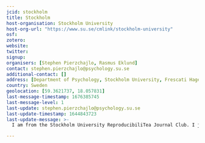 ```yaml
---
jcid: stockholm
title: Stockholm
host-organisation: Stockholm University
host-org-url: "https://www.su.se/cmlink/stockholm-university"
osf: 
zotero: 
website: 
twitter: 
signup: 
organisers: [Stephen Pierzchajlo, Rasmus Eklund]
contact: stephen.pierzchajlo@psychology.su.se
additional-contact: []
address: [Department of Psychology, Stockholm University, Frescati Hage 9A, Room 213, 106 91, Stockholm]
country: Sweden
geolocation: [59.3621737, 18.057831]
last-message-timestamp: 1676385745
last-message-level: 1
last-update: stephen.pierzchajlo@psychology.su.se
last-update-timestamp: 1644843723
last-update-message: >-
  I am from the Stockholm University ReproducibiliTea Journal Club. I just received an email stating I need to update our journal club details to avoid deactivation. So I am requesting an edit token as per the email.

---
```



